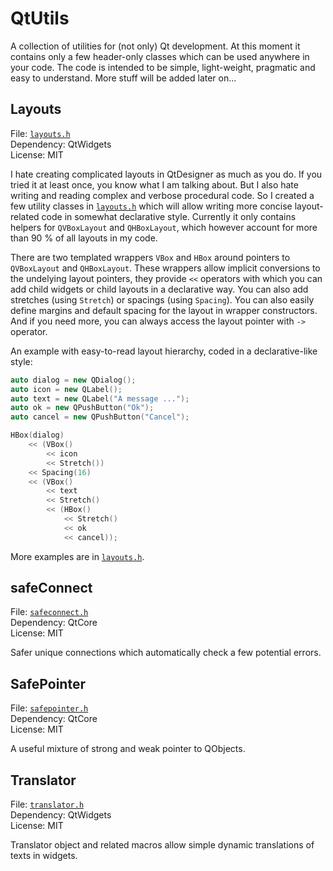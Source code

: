 # QtUtils

A collection of utilities for (not only) Qt development. At this moment it contains only a few header-only classes which can be used anywhere in your code. The code is intended to be simple, light-weight, pragmatic and easy to understand. More stuff will be added later on...

Layouts
-------
File: [`layouts.h`](qtutils/layouts.h)<br>
Dependency: QtWidgets<br>
License: MIT

I hate creating complicated layouts in QtDesigner as much as you do. If you tried it at least once, you know what I am talking about. But I also hate writing and reading complex and verbose procedural code. So I created a few utility classes in [`layouts.h`](qtutils/layouts.h) which will allow writing more concise layout-related code in somewhat declarative style. Currently it only contains helpers for `QVBoxLayout` and `QHBoxLayout`, which however account for more than 90 % of all layouts in my code.

There are two templated wrappers `VBox` and `HBox` around pointers to `QVBoxLayout` and `QHBoxLayout`. These wrappers allow implicit conversions to the undelying layout pointers, they provide `<<` operators with which you can add child widgets or child layouts in a declarative way. You can also add stretches (using `Stretch`) or spacings (using `Spacing`). You can also easily define margins and default spacing for the layout in wrapper constructors. And if you need more, you can always access the layout pointer with `->` operator.

An example with easy-to-read layout hierarchy, coded in a declarative-like style:

```cpp
auto dialog = new QDialog();
auto icon = new QLabel();
auto text = new QLabel("A message ...");
auto ok = new QPushButton("Ok");
auto cancel = new QPushButton("Cancel");

HBox(dialog)
    << (VBox() 
        << icon
        << Stretch())
    << Spacing(16)
    << (VBox() 
        << text 
        << Stretch() 
        << (HBox()
            << Stretch()
            << ok
            << cancel));
```

More examples are in [`layouts.h`](qtutils/layouts.h).

safeConnect
-----------
File: [`safeconnect.h`](qtutils/safeconnect.h)<br>
Dependency: QtCore<br>
License: MIT

Safer unique connections which automatically check a few potential errors.

SafePointer
-----------
File: [`safepointer.h`](qtutils/safepointer.h)<br>
Dependency: QtCore<br>
License: MIT

A useful mixture of strong and weak pointer to QObjects.

Translator
-----------
File: [`translator.h`](qtutils/translator.h)<br>
Dependency: QtWidgets<br>
License: MIT

Translator object and related macros allow simple dynamic translations of texts in widgets.
